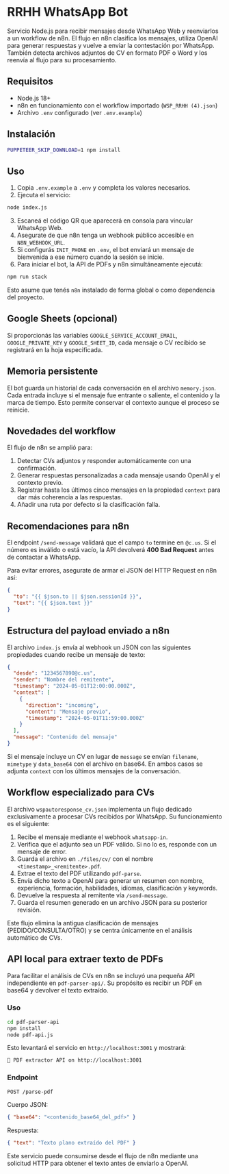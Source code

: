 # RRHH WhatsApp Bot

Servicio Node.js para recibir mensajes desde WhatsApp Web y reenviarlos a un workflow de n8n. El flujo en n8n clasifica los mensajes, utiliza OpenAI para generar respuestas y vuelve a enviar la contestación por WhatsApp.
También detecta archivos adjuntos de CV en formato PDF o Word y los reenvía al flujo para su procesamiento.

## Requisitos
- Node.js 18+
- n8n en funcionamiento con el workflow importado (`WSP_RRHH (4).json`)
- Archivo `.env` configurado (ver `.env.example`)

## Instalación
```bash
PUPPETEER_SKIP_DOWNLOAD=1 npm install
```

## Uso
1. Copia `.env.example` a `.env` y completa los valores necesarios.
2. Ejecuta el servicio:
```bash
node index.js
```
3. Escaneá el código QR que aparecerá en consola para vincular WhatsApp Web.
4. Asegurate de que n8n tenga un webhook público accesible en `N8N_WEBHOOK_URL`.
5. Si configurás `INIT_PHONE` en `.env`, el bot enviará un mensaje de bienvenida a ese número cuando la sesión se inicie.
6. Para iniciar el bot, la API de PDFs y n8n simultáneamente ejecutá:
```bash
npm run stack
```
Esto asume que tenés `n8n` instalado de forma global o como dependencia del proyecto.

## Google Sheets (opcional)
Si proporcionás las variables `GOOGLE_SERVICE_ACCOUNT_EMAIL`, `GOOGLE_PRIVATE_KEY` y `GOOGLE_SHEET_ID`, cada mensaje o CV recibido se registrará en la hoja especificada.

## Memoria persistente

El bot guarda un historial de cada conversación en el archivo `memory.json`.
Cada entrada incluye si el mensaje fue entrante o saliente, el contenido y la
marca de tiempo. Esto permite conservar el contexto aunque el proceso se
reinicie.

## Novedades del workflow

El flujo de n8n se amplió para:

1. Detectar CVs adjuntos y responder automáticamente con una confirmación.
2. Generar respuestas personalizadas a cada mensaje usando OpenAI y el contexto previo.
3. Registrar hasta los últimos cinco mensajes en la propiedad `context` para dar más coherencia a las respuestas.
4. Añadir una ruta por defecto si la clasificación falla.

## Recomendaciones para n8n

El endpoint `/send-message` validará que el campo `to` termine en `@c.us`. Si el número es inválido o está vacío, la API devolverá **400 Bad Request** antes de contactar a WhatsApp.

Para evitar errores, asegurate de armar el JSON del HTTP Request en n8n así:

```json
{
  "to": "{{ $json.to || $json.sessionId }}",
  "text": "{{ $json.text }}"
}
```

## Estructura del payload enviado a n8n

El archivo `index.js` envía al webhook un JSON con las siguientes propiedades cuando recibe un mensaje de texto:

```json
{
  "desde": "1234567890@c.us",
  "sender": "Nombre del remitente",
  "timestamp": "2024-05-01T12:00:00.000Z",
  "context": [
    {
      "direction": "incoming",
      "content": "Mensaje previo",
      "timestamp": "2024-05-01T11:59:00.000Z"
    }
  ],
  "message": "Contenido del mensaje"
}
```

Si el mensaje incluye un CV en lugar de `message` se envían `filename`, `mimetype` y `data_base64` con el archivo en base64. En ambos casos se adjunta `context` con los últimos mensajes de la conversación.

## Workflow especializado para CVs

El archivo `wspautoresponse_cv.json` implementa un flujo dedicado exclusivamente a procesar CVs recibidos por WhatsApp. Su funcionamiento es el siguiente:

1. Recibe el mensaje mediante el webhook `whatsapp-in`.
2. Verifica que el adjunto sea un PDF válido. Si no lo es, responde con un mensaje de error.
3. Guarda el archivo en `./files/cv/` con el nombre `<timestamp>_<remitente>.pdf`.
4. Extrae el texto del PDF utilizando `pdf-parse`.
5. Envía dicho texto a OpenAI para generar un resumen con nombre, experiencia, formación, habilidades, idiomas, clasificación y keywords.
6. Devuelve la respuesta al remitente vía `/send-message`.
7. Guarda el resumen generado en un archivo JSON para su posterior revisión.

Este flujo elimina la antigua clasificación de mensajes (PEDIDO/CONSULTA/OTRO) y se centra únicamente en el análisis automático de CVs.

## API local para extraer texto de PDFs

Para facilitar el análisis de CVs en n8n se incluyó una pequeña API independiente en `pdf-parser-api/`. Su propósito es recibir un PDF en base64 y devolver el texto extraído.

### Uso

```bash
cd pdf-parser-api
npm install
node pdf-api.js
```

Esto levantará el servicio en `http://localhost:3001` y mostrará:

```
📄 PDF extractor API on http://localhost:3001
```

### Endpoint

`POST /parse-pdf`

Cuerpo JSON:

```json
{ "base64": "<contenido_base64_del_pdf>" }
```

Respuesta:

```json
{ "text": "Texto plano extraído del PDF" }
```

Este servicio puede consumirse desde el flujo de n8n mediante una solicitud HTTP para obtener el texto antes de enviarlo a OpenAI.

